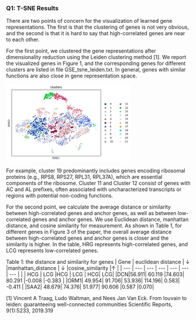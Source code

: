 ### Q1: T-SNE Results

There are two points of concern for the visualization of learned gene representations. The first is that the clustering of genes is not very obvious, and the second is that it is hard to say that high-correlated genes are near to each other.

For the first point, we clustered the gene representations after dimensionality reduction using the Leiden clustering method [1]. 
We report the visualized genes in Figure 1, and the corresponding genes for different clusters are listed in file GSE_tsne_leiden.txt. In general, genes with similar functions are also close in gene representation space. 

![Figure 1: Visualize the gene representation of the GSE240429 dataset by TSNE and Leiden cluster](GSE_tsne.jpg)

For example, cluster 19 predominantly includes genes encoding ribosomal proteins (e.g., RPS8, RPS27, RPL31, RPL37A), which are essential components of the ribosome. Cluster 11 and Cluster 12 consist of genes with AC and AL prefixes, often associated with uncharacterized transcripts or regions with potential non-coding functions.

For the second point, we calculate the average distance or similarity between high-correlated genes and anchor genes, as well as between low-correlated genes and anchor genes. We use Euclidean distance, manhattan distance, and cosine similarity for measurement. As shown in Table 1, for different genes in Figure 3 of the paper, the overall average distance between high-correlated genes and anchor genes is closer and the similarity is higher. In the table, HRG represents high-correlated genes, and LCG represents low-correlated genes.

Table 1: the distance and similarity for genes
| Gene | euclidean distance | $\downarrow$ |manhattan_distance | $\downarrow$ |cosine_similarity |$\uparrow$ |
| --- | --- | --- | --- | --- | --- | --- | 
|  | HCG | LCG |HCG | LCG | HCG| LCG|
|DCN|56.911| 60.119 |74.603| 80.291 |-0.008 |-0.383 |
|ORM1| 49.954| 91.706| 53.936| 114.196| 0.583| -0.411 |
|SAA2| 48.679|  74.376| 51.977| 90.606 |0.587 |0.070| 

[1] Vincent A Traag, Ludo Waltman, and Nees Jan Van Eck. From louvain to leiden: guaranteeing well-connected communities Scientific Reports, 9(1):5233, 2019.319
